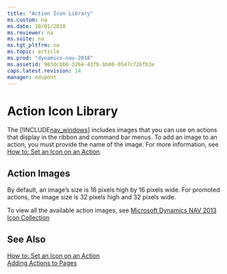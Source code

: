```yaml
---
title: "Action Icon Library"
ms.custom: na
ms.date: 10/01/2018
ms.reviewer: na
ms.suite: na
ms.tgt_pltfrm: na
ms.topic: article
ms.prod: "dynamics-nav-2018"
ms.assetid: 983dcbb6-3264-43fb-bb86-0547c726fb3e
caps.latest.revision: 14
manager: edupont
---
```

# Action Icon Library
The [!INCLUDE[nav_windows](includes/nav_windows_md.md)] includes images that you can use on actions that display in the ribbon and command bar menus. To add an image to an action, you must provide the name of the image. For more information, see [How to: Set an Icon on an Action](How-to--Set-an-Icon-on-an-Action.md).  
  
## Action Images  
 By default, an image’s size is 16 pixels high by 16 pixels wide. For promoted actions, the image size is 32 pixels high and 32 pixels wide.  
  
 To view all the available action images, see [Microsoft Dynamics NAV 2013 Icon Collection](http://go.microsoft.com/fwlink/?LinkID=394623)  
  
## See Also  
 [How to: Set an Icon on an Action](How-to--Set-an-Icon-on-an-Action.md)   
 [Adding Actions to Pages](Adding-Actions-to-Pages.md)